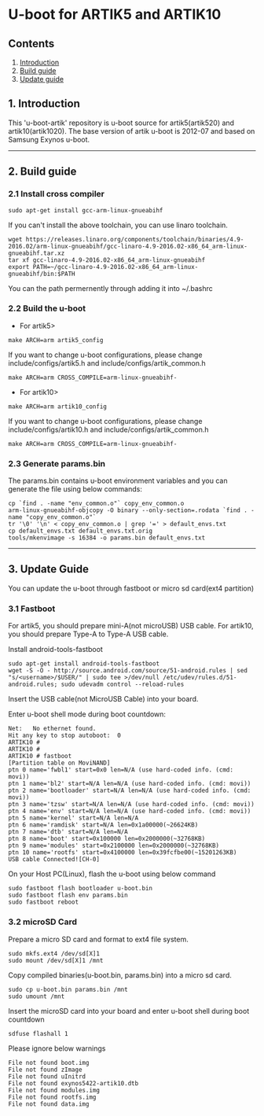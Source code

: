 # U-boot for ARTIK5 and ARTIK10
## Contents
1. [Introduction](#1-introduction)
2. [Build guide](#2-build-guide)
3. [Update guide](#3-update-guide)

## 1. Introduction
This 'u-boot-artik' repository is u-boot source for artik5(artik520) and
artik10(artik1020). The base version of artik u-boot is 2012-07 and based
on Samsung Exynos u-boot.

---
## 2. Build guide
### 2.1 Install cross compiler
```
sudo apt-get install gcc-arm-linux-gnueabihf
```
If you can't install the above toolchain, you can use linaro toolchain.
```
wget https://releases.linaro.org/components/toolchain/binaries/4.9-2016.02/arm-linux-gnueabihf/gcc-linaro-4.9-2016.02-x86_64_arm-linux-gnueabihf.tar.xz
tar xf gcc-linaro-4.9-2016.02-x86_64_arm-linux-gnueabihf
export PATH=~/gcc-linaro-4.9-2016.02-x86_64_arm-linux-gnueabihf/bin:$PATH
```
You can the path permernently through adding it into ~/.bashrc

### 2.2 Build the u-boot
+ For artik5>
```
make ARCH=arm artik5_config
```
If you want to change u-boot configurations, please change include/configs/artik5.h and include/configs/artik_common.h

```
make ARCH=arm CROSS_COMPILE=arm-linux-gnueabihf-
```

+ For artik10>
```
make ARCH=arm artik10_config
```
If you want to change u-boot configurations, please change include/configs/artik10.h and include/configs/artik_common.h

```
make ARCH=arm CROSS_COMPILE=arm-linux-gnueabihf-
```

### 2.3 Generate params.bin
The params.bin contains u-boot environment variables and you can generate the file using below commands:
```
cp `find . -name "env_common.o"` copy_env_common.o
arm-linux-gnueabihf-objcopy -O binary --only-section=.rodata `find . -name "copy_env_common.o"`
tr '\0' '\n' < copy_env_common.o | grep '=' > default_envs.txt
cp default_envs.txt default_envs.txt.orig
tools/mkenvimage -s 16384 -o params.bin default_envs.txt
```

---
## 3. Update Guide
You can update the u-boot through fastboot or micro sd card(ext4 partition)

### 3.1 Fastboot
For artik5, you should prepare mini-A(not microUSB) USB cable.
For artik10, you should prepare Type-A to Type-A USB cable.

Install android-tools-fastboot
```
sudo apt-get install android-tools-fastboot
wget -S -O - http://source.android.com/source/51-android.rules | sed "s/<username>/$USER/" | sudo tee >/dev/null /etc/udev/rules.d/51-android.rules; sudo udevadm control --reload-rules
```

Insert the USB cable(not MicroUSB Cable) into your board.

Enter u-boot shell mode during boot countdown:
```
Net:   No ethernet found.
Hit any key to stop autoboot:  0
ARTIK10 #
ARTIK10 #
ARTIK10 # fastboot
[Partition table on MoviNAND]
ptn 0 name='fwbl1' start=0x0 len=N/A (use hard-coded info. (cmd: movi))
ptn 1 name='bl2' start=N/A len=N/A (use hard-coded info. (cmd: movi))
ptn 2 name='bootloader' start=N/A len=N/A (use hard-coded info. (cmd: movi))
ptn 3 name='tzsw' start=N/A len=N/A (use hard-coded info. (cmd: movi))
ptn 4 name='env' start=N/A len=N/A (use hard-coded info. (cmd: movi))
ptn 5 name='kernel' start=N/A len=N/A
ptn 6 name='ramdisk' start=N/A len=0x1a00000(~26624KB)
ptn 7 name='dtb' start=N/A len=N/A
ptn 8 name='boot' start=0x100000 len=0x2000000(~32768KB)
ptn 9 name='modules' start=0x2100000 len=0x2000000(~32768KB)
ptn 10 name='rootfs' start=0x4100000 len=0x39fcfbe00(~15201263KB)
USB cable Connected![CH-0]
```

On your Host PC(Linux), flash the u-boot using below command
```
sudo fastboot flash bootloader u-boot.bin
sudo fastboot flash env params.bin
sudo fastboot reboot
```

### 3.2 microSD Card
Prepare a micro SD card and format to ext4 file system.
```
sudo mkfs.ext4 /dev/sd[X]1
sudo mount /dev/sd[X]1 /mnt
```
Copy compiled binaries(u-boot.bin, params.bin) into a micro sd card.
```
sudo cp u-boot.bin params.bin /mnt
sudo umount /mnt
```

Insert the microSD card into your board and enter u-boot shell during boot countdown
```
sdfuse flashall 1
```

Please ignore below warnings
```
File not found boot.img
File not found zImage
File not found uInitrd
File not found exynos5422-artik10.dtb
File not found modules.img
File not found rootfs.img
File not found data.img
```
